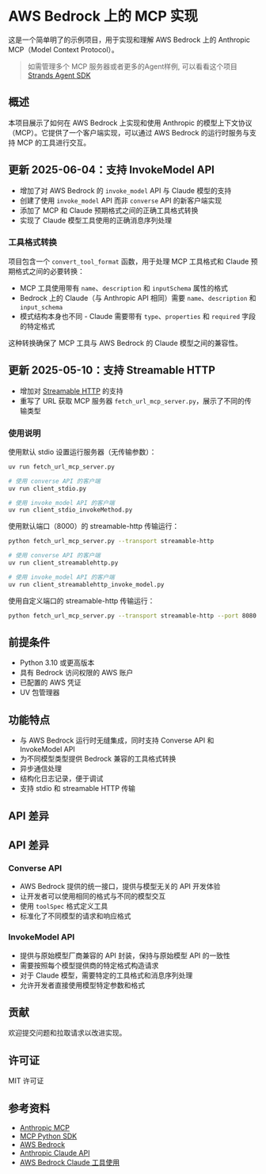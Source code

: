 # AWS Bedrock 上的 MCP 实现
这是一个简单明了的示例项目，用于实现和理解 AWS Bedrock 上的 Anthropic MCP（Model Context Protocol）。

> 如需管理多个 MCP 服务器或者更多的Agent样例, 可以看看这个项目 [Strands Agent SDK](https://strandsagents.com/latest/) 


## 概述
本项目展示了如何在 AWS Bedrock 上实现和使用 Anthropic 的模型上下文协议（MCP）。它提供了一个客户端实现，可以通过 AWS Bedrock 的运行时服务与支持 MCP 的工具进行交互。

## 更新 2025-06-04：支持 InvokeModel API

- 增加了对 AWS Bedrock 的 `invoke_model` API 与 Claude 模型的支持
- 创建了使用 `invoke_model` API 而非 `converse` API 的新客户端实现
- 添加了 MCP 和 Claude 预期格式之间的正确工具格式转换
- 实现了 Claude 模型工具使用的正确消息序列处理

### 工具格式转换

项目包含一个 `convert_tool_format` 函数，用于处理 MCP 工具格式和 Claude 预期格式之间的必要转换：

- MCP 工具使用带有 `name`、`description` 和 `inputSchema` 属性的格式
- Bedrock 上的 Claude（与 Anthropic API 相同）需要 `name`、`description` 和 `input_schema` 
- 模式结构本身也不同 - Claude 需要带有 `type`、`properties` 和 `required` 字段的特定格式

这种转换确保了 MCP 工具与 AWS Bedrock 的 Claude 模型之间的兼容性。

## 更新 2025-05-10：支持 Streamable HTTP

- 增加对 [Streamable HTTP](https://github.com/modelcontextprotocol/python-sdk/releases/tag/v1.8.0) 的支持
- 重写了 URL 获取 MCP 服务器 `fetch_url_mcp_server.py`，展示了不同的传输类型

### 使用说明

使用默认 stdio 设置运行服务器（无传输参数）：
```bash
uv run fetch_url_mcp_server.py

# 使用 converse API 的客户端
uv run client_stdio.py

# 使用 invoke_model API 的客户端
uv run client_stdio_invokeMethod.py
```

使用默认端口（8000）的 streamable-http 传输运行：
```bash
python fetch_url_mcp_server.py --transport streamable-http

# 使用 converse API 的客户端
uv run client_streamablehttp.py

# 使用 invoke_model API 的客户端
uv run client_streamablehttp_invoke_model.py
```

使用自定义端口的 streamable-http 传输运行：
```bash
python fetch_url_mcp_server.py --transport streamable-http --port 8080
```

## 前提条件
- Python 3.10 或更高版本
- 具有 Bedrock 访问权限的 AWS 账户
- 已配置的 AWS 凭证
- UV 包管理器

## 功能特点
- 与 AWS Bedrock 运行时无缝集成，同时支持 Converse API 和 InvokeModel API
- 为不同模型类型提供 Bedrock 兼容的工具格式转换
- 异步通信处理
- 结构化日志记录，便于调试
- 支持 stdio 和 streamable HTTP 传输

## API 差异

## API 差异

### Converse API
- AWS Bedrock 提供的统一接口，提供与模型无关的 API 开发体验
- 让开发者可以使用相同的格式与不同的模型交互
- 使用 `toolSpec` 格式定义工具
- 标准化了不同模型的请求和响应格式

### InvokeModel API
- 提供与原始模型厂商兼容的 API 封装，保持与原始模型 API 的一致性
- 需要按照每个模型提供商的特定格式构造请求
- 对于 Claude 模型，需要特定的工具格式和消息序列处理
- 允许开发者直接使用模型特定参数和格式

## 贡献
欢迎提交问题和拉取请求以改进实现。

## 许可证
MIT 许可证

## 参考资料
- [Anthropic MCP](https://modelcontextprotocol.io/)
- [MCP Python SDK](https://github.com/modelcontextprotocol/python-sdk)
- [AWS Bedrock](https://aws.amazon.com/bedrock/)
- [Anthropic Claude API](https://docs.anthropic.com/en/api/messages)
- [AWS Bedrock Claude 工具使用](https://docs.aws.amazon.com/bedrock/latest/userguide/model-parameters-anthropic-claude-messages-tool-use.html)

